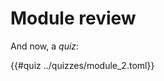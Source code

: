 # Module review

<!-- src/your-chapter.md -->

And now, a _quiz_:

{{#quiz ../quizzes/module_2.toml}}